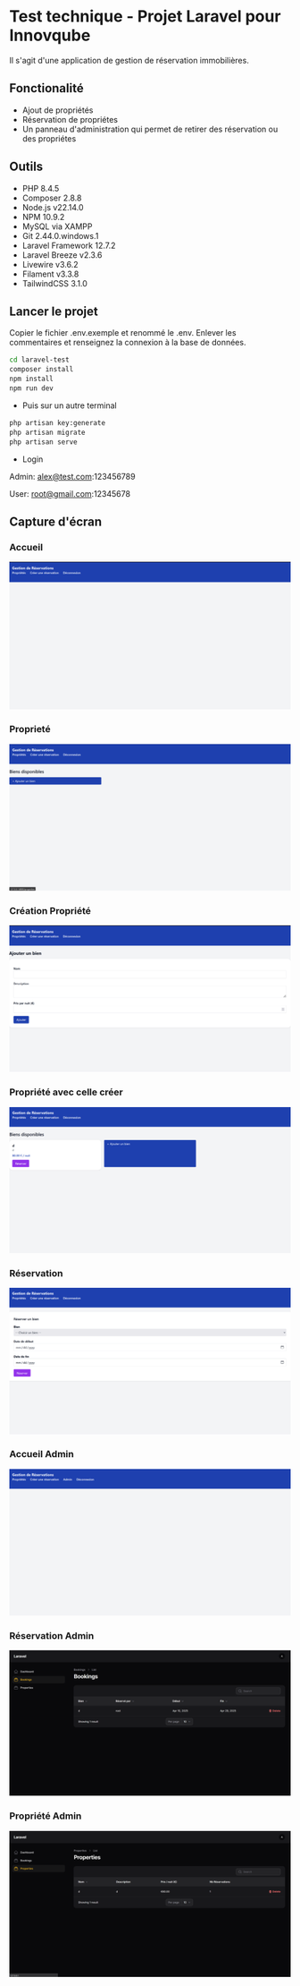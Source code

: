 # Test technique - Projet Laravel pour Innovqube
Il s'agit d'une application de gestion de réservation immobilières.

## Fonctionalité
- Ajout de propriétés
- Réservation de propriétes
- Un panneau d'administration qui permet de retirer des réservation ou des propriétes

## Outils
- PHP 8.4.5
- Composer 2.8.8
- Node.js v22.14.0
- NPM 10.9.2
- MySQL via XAMPP
- Git 2.44.0.windows.1
- Laravel Framework 12.7.2
- Laravel Breeze v2.3.6
- Livewire v3.6.2
- Filament v3.3.8
- TailwindCSS 3.1.0

## Lancer le projet

Copier le fichier .env.exemple et renommé le .env. Enlever les commentaires et renseignez la connexion à la base de données.

```bash
cd laravel-test
composer install
npm install
npm run dev
```
- Puis sur un autre terminal
```bash
php artisan key:generate
php artisan migrate
php artisan serve
```
- Login

Admin: alex@test.com:123456789

User: root@gmail.com:12345678

## Capture d'écran

### Accueil
![Accueil](screenshots/Accueil.png)

### Proprieté
![Properties](screenshots/PropertiesWithNothing.png)

### Création Propriété
![CreatedProperties](screenshots/CreateProperties.png)

### Propriété avec celle créer
![PropertiesWithCreated](screenshots/Properties.png)

### Réservation 
![Booking](screenshots/Booking.png)

### Accueil Admin
![Accueil](screenshots/PropertiesAdminSide.png)

### Réservation Admin
![AdminBooking](screenshots/AdminBooking.png)

### Propriété Admin
![AdminProperties](screenshots/AdminProperties.png)
